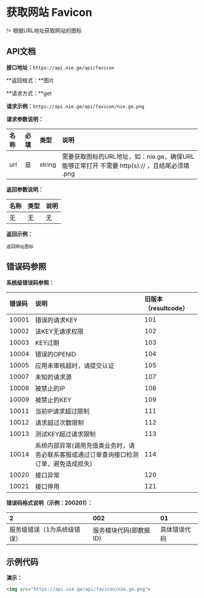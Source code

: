 # 获取网站 Favicon

!> 根据URL地址获取网站的图标



## API文档

**接口地址：**`https://api.nie.ge/api/favicon`

**返回格式：**图片

**请求方式：**get

**请求示例：**`https://api.nie.ge/api/favicon/nie.ge.png`

**请求参数说明：**

| 名称 | 必填 | 类型   | 说明                                                         |
| :--- | :--- | :----- | :----------------------------------------------------------- |
| url  | 是   | string | 需要获取图标的URL地址，如：nie.ge，确保URL能够正常打开 不需要 http(s):// ，且结尾必须填 .png |

**返回参数说明：**

| 名称 | 类型 | 说明 |
| :--- | :--- | :--- |
| 无   | 无   | 无   |

**返回示例：**

```
返回网址图标
```

## 错误码参照

**系统级错误码参照：**

| 错误码 | 说明                                                         | 旧版本（resultcode） |
| :----- | :----------------------------------------------------------- | :------------------- |
| 10001  | 错误的请求KEY                                                | 101                  |
| 10002  | 该KEY无请求权限                                              | 102                  |
| 10003  | KEY过期                                                      | 103                  |
| 10004  | 错误的OPENID                                                 | 104                  |
| 10005  | 应用未审核超时，请提交认证                                   | 105                  |
| 10007  | 未知的请求源                                                 | 107                  |
| 10008  | 被禁止的IP                                                   | 108                  |
| 10009  | 被禁止的KEY                                                  | 109                  |
| 10011  | 当前IP请求超过限制                                           | 111                  |
| 10012  | 请求超过次数限制                                             | 112                  |
| 10013  | 测试KEY超过请求限制                                          | 113                  |
| 10014  | 系统内部异常(调用充值类业务时，请务必联系客服或通过订单查询接口检测订单，避免造成损失) | 114                  |
| 10020  | 接口异常                                                     | 120                  |
| 10021  | 接口停用                                                     | 121                  |

**错误码格式说明（示例：200201）：**

| 2                           | 002                    | 01           |
| :-------------------------- | :--------------------- | :----------- |
| 服务级错误（1为系统级错误） | 服务模块代码(即数据ID) | 具体错误代码 |

## 示例代码

**演示：**

```html
<img src="https://api.nie.ge/api/favicon/nie.ge.png">			
```